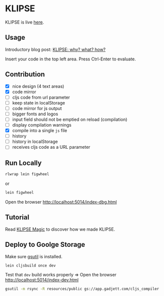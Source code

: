 # KLIPSE

KLIPSE is live [here](http://app.gadjett.com/cljs_compiler/index-dev.html).

## Usage

Introductory blog post: [KLIPSE: why? what? how?](http://raphaelboukara.github.io/clojure/2016/03/17/klipse.html)


Insert your code in the top left area.
Press Ctrl-Enter to evaluate.




## Contribution

- [x] nice design (4 text areas)
- [x] code mirror
- [ ] cljs code from url parameter
- [ ] keep state in localStorage
- [ ] code mirror for js output
- [ ] bigger fonts and logos
- [ ] input field should not be emptied on reload (compilation)
- [ ] display compilation warnings
- [x] compile into a single `js` file
- [ ] history
- [ ] history in localStorage
- [ ] receives cljs code as a URL parameter

## Run Locally

```bash
rlwrap lein figwheel
```
or 

```bash
lein figwheel
```
 Open the browser [http://localhost:5014/index-dbg.html](http://localhost:5014/index-dbg.html)
 
 
## Tutorial

Read [KLIPSE Magic](https://github.com/viebel/klipse/blob/master/tutorial.md) to discover how we made KLIPSE.

## Deploy to Goolge Storage

Make sure [gsutil](https://cloud.google.com/storage/docs/gsutil_install) is installed.

```bash
lein cljsbuild once dev
```
Test that `dev` build works properly => Open the browser [http://localhost:5014/index-dev.html](http://localhost:5014/index-dev.html)


```bash
gsutil -m rsync -R resources/public gs://app.gadjett.com/cljs_compiler
```

